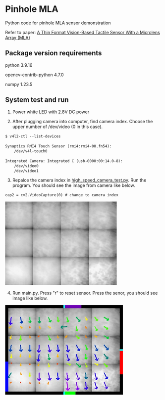 # Pinhole MLA
Python code for pinhole MLA sensor demonstration

Refer to paper: [A Thin Format Vision-Based Tactile Sensor With a Microlens Array (MLA)](https://ieeexplore.ieee.org/document/9904502)

## Package version requirements
python 3.9.16

opencv-contrib-python 4.7.0

numpy 1.23.5

## System test and run
1. Power white LED with 2.8V DC power
  
2. After plugging camera into computer, find camera index. Choose the upper number of /dev/video (0 in this case).
   
```
$ v4l2-ctl --list-devices 

Synaptics RMI4 Touch Sensor (rmi4:rmi4-00.fn54):
	/dev/v4l-touch0

Integrated Camera: Integrated C (usb-0000:00:14.0-8):
	/dev/video0
	/dev/video1

```

3. Repalce the camera index in [high_speed_camera_test.py](https://github.com/Guanlan-gkd/VtacArm/blob/main/high_speed_camera_test.py). Run the program. You should see the image from camera like below.
```
cap2 = cv2.VideoCapture(0) # change to camera index
```
![image](https://github.com/Guanlan-gkd/Pinhole_MLA_demo/blob/main/stack.jpg)

4. Run main.py. Press "r" to reset sensor. Press the senor, you should see image like below.
   
![image](https://github.com/Guanlan-gkd/Pinhole_MLA_demo/blob/main/bar.jpg)
